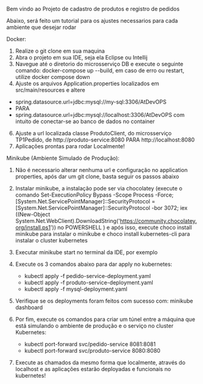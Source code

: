 Bem vindo ao Projeto de cadastro de produtos e registro de pedidos

Abaixo, será feito um tutorial para os ajustes necessarios para cada ambiente que desejar rodar

Docker:

1) Realize o git clone em sua maquina
2) Abra o projeto em sua IDE, seja ela Eclipse ou Intellij
3) Navegue até o diretorio do microsserviço DB e execute o seguinte comando: docker-compose up --build, em caso de erro ou restart, utilize docker compose down 
4) Ajuste os arquivos Application.properties localizados em src/main/resources e altere
  - spring.datasource.url=jdbc:mysql://my-sql:3306/AtDevOPS
  - PARA
  - spring.datasource.url=jdbc:mysql://localhost:3306/AtDevOPS com intuito de conectar-se ao banco de dados no container
6) Ajuste a url localizada classe ProdutoClient, do microsserviço TP1Pedido, de  http://produto-service:8080 PARA http://localhost:8080
7) Aplicações prontas para rodar Localmente!

Minikube (Ambiente Simulado de Produção):

1) Não é necessario alterar nenhuma url e configuração no application properties, após dar um git clone, basta seguir os passos abaixo

2) Instalar minikube, a instalação pode ser via chocolatey (execute o comando Set-ExecutionPolicy Bypass -Scope Process -Force; [System.Net.ServicePointManager]::SecurityProtocol = [System.Net.ServicePointManager]::SecurityProtocol -bor 3072; iex ((New-Object System.Net.WebClient).DownloadString('https://community.chocolatey.org/install.ps1')) no POWERSHELL ) e após isso, execute choco install minikube para instalar o minikube e choco install kubernetes-cli para instalar o cluster kubernetes
   
3) Executar minikube start no terminal da IDE, por exemplo
   
4) Execute os 3 comandos abaixo para dar apply no kubernetes:
   - kubectl apply -f pedido-service-deployment.yaml
   - kubectl apply -f produto-service-deployment.yaml
   - kubectl apply -f mysql-deployment.yaml
  

5) Verifique se os deployments foram feitos com sucesso com: minikube dashboard
 
6) Por fim, execute os comandos para criar um túnel entre a máquina que está simulando o ambiente de produção e o serviço no cluster Kubernetes:
   - kubectl port-forward svc/pedido-service 8081:8081
   - kubectl port-forward svc/produto-service 8080:8080

7) Execute as chamados da mesmo forma que localmente, através do localhost e as aplicações estarão deployadas e funcionais no kubernetes!
